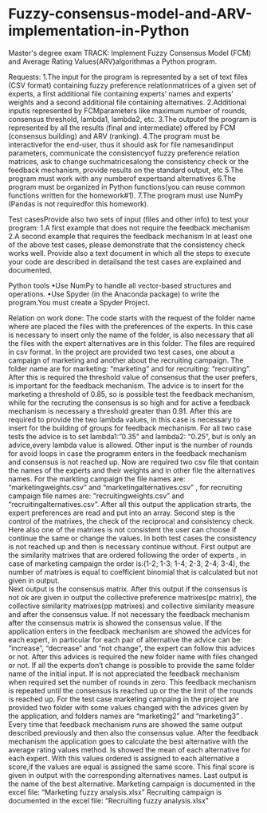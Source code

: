 # Fuzzy-consensus-model-and-ARV-implementation-in-Python
Master's degree exam
TRACK: Implement Fuzzy Consensus Model (FCM) and Average Rating Values(ARV)algorithmas a Python program.

Requests:
1.The input for the program is represented by a set of text files (CSV format) containing fuzzy preference relationmatrices of a given set of experts, a first additional file containing experts’ names and experts’ weights and a second additional file containing alternatives.
2.Additional inputis  represented  by FCMparameters  like maximum  number  of  rounds, consensus threshold, lambda1, lambda2, etc.
3.The outputof the program is represented by all the results (final and intermediate) offered by FCM (consensus building) and ARV (ranking).
4.The program must be interactivefor the end-user, thus it should ask for file namesandinput parameters, communicate the consistencyof fuzzy preference relation matrices, ask to change suchmatricesalong the consistency check or the feedback mechanism, provide results on the standard output, etc
5.The program must work with any numberof expertsand alternatives
6.The program must be organized in Python functions(you can reuse common functions written for the homework#1).
7.The program must use NumPy (Pandas is not requiredfor this homework).

Test casesProvide also two sets of input (files and other info) to test your program:
1.A first example that does not require the feedback mechanism
2.A second example that requires the feedback mechanism In  at  least  one  of  the  above  test  cases,  please  demonstrate  that  the  consistency  check  works  well. Provide also a text document in which all the steps to execute your code are described in detailsand the test cases are explained and documented.

Python tools
•Use NumPy to handle all vector-based structures and operations.
•Use  Spyder  (in  the  Anaconda  package)  to  write  the  program.You  must  create  a  Spyder Project.


Relation on work done:
The code starts with the request of the folder name where are placed the files with the preferences of the experts. In this case is necessary to insert only the name of the folder, is also necessary that all the files with the expert alternatives are in this folder. The files are required in csv format. In the project are provided two test cases, one about a campaign of marketing and another about the recruiting campaign. The folder name are for marketing: “marketing” and for recruiting: “recruiting”.  After this is required the threshold value of consensus that the user prefers, is important for the feedback mechanism. The advice is to insert for the marketing a threshold of 0.85, so is possible test the feedback mechanism, while for the recruting the consensus is so high and for active a feedback mechanism is necessary a threshold greater than 0.91. 
After this are required to provide the two lambda values, in this case is necessary to insert for the building of groups for feedback mechanism. For all two case tests the advice is to set lambda1:”0.35” and lambda2: “0.25”, but is only an advice,every lambda value is allowed. 
Other input is the number of rounds for avoid loops in case the programm enters in the feedback mechanism and consensus is not  reached up. 
Now are required two csv file that contain the names of the experts and their weights and in other file the alternatives names. For the markting campaign the file names are: “marketingweights.csv” and “marketingalternatives.csv” , for recruiting campaign file names are: “recruitingweights.csv” and “recruitingalternatives.csv”.
After all this output the application strarts, the expert preferences are read and put into an array. Second step is the control of the matrixes, the check of the reciprocal and consistency check. Here also one of the matrixes is not consistent the user can choose if continue the same or change the values. In both test cases the consistency is not reached up and then is necessary continue without. 
First output are the similarity matrixes that are ordered following the order of experts , in case of marketing campaign the order is:(1-2; 1-3; 1-4; 2-3; 2-4; 3-4), the number of matrixes is equal to coefficient binomial that is calculated but not given in output.  
Next output is the consensus matrix. After this output if the consensus is not ok are given in output the collective preference matrixes(pc matrix),  the collective similarity matrixes(pp matrixes) and collective similarity measure and after the consensus value. If not necessary the feedback mechanism after the consensus matrix is showed the consensus value.
If the application enters in the feedback mechanism are showed the advices for each expert, in particular for each pair of alternative the advice can be: “increase”, “decrease” and “not change”, the expert can follow this advices or not. After this advices is required the new folder name with files changed or not. If all the experts don’t change is possible to provide the same folder name of the initial input. If is not appreciated the feedback mechanism when required set the number of rounds in zero. This feedback mechanism is repeated until the consensus is reached up or the the limit of the rounds is reached up. For the test case marketing campaing in the project are provided two folder with some values changed with the advices given by the application, and folders names are “marketing2” and “marketing3” . Every time that feedback mechanism runs are showed the same output described previously and then also the consensus value. 
After the feedback mechanism the application goes to calculate the best alternative with the average rating values method.  Is showed the mean of each alternative for each expert. With this values ordered is assigned to each alternative a score,if the values are equal is assigned the same score. This final score is given in output with the corresponding alternatives names. Last output is the name of the best alternative.
Marketing campaign is documented in the excel file: “Marketing fuzzy analysis.xlsx”
Recruiting campaign is documented in the excel file: “Recruiting fuzzy analysis.xlsx”
